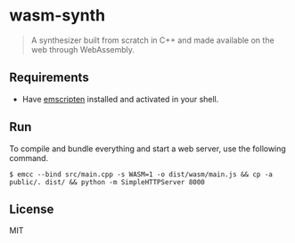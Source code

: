 # wasm-synth

> A synthesizer built from scratch in C++ and made available on the web through
> WebAssembly.

## Requirements

- Have
  [emscripten](https://emscripten.org/docs/getting_started/downloads.html)
  installed and activated in your shell.

## Run

To compile and bundle everything and start a web server, use the following
command.

```
$ emcc --bind src/main.cpp -s WASM=1 -o dist/wasm/main.js && cp -a public/. dist/ && python -m SimpleHTTPServer 8000
```

## License

MIT
